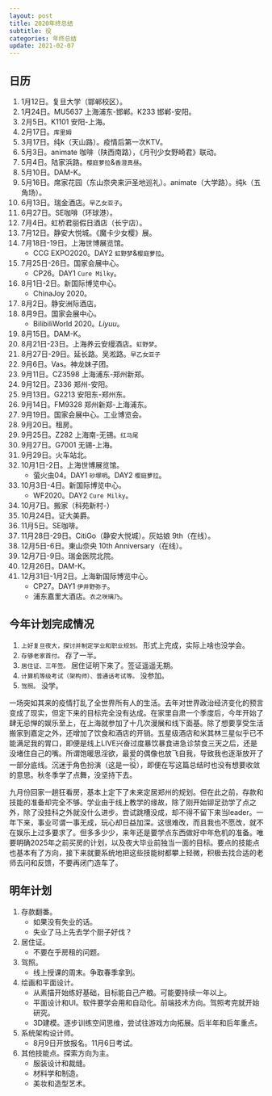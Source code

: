 ```yaml
---
layout: post
title: 2020年终总结
subtitle: 役
categories: 年终总结
update: 2021-02-07
---
```


## 日历

1. 1月12日。复旦大学（邯郸校区）。
1. 1月24日。MU5637 上海浦东-邯郸。K233 邯郸-安阳。
1. 2月5日。K1101 安阳-上海。
1. 2月17日。`库里姆`
1. 3月17日。纯k（天山路）。疫情后第一次KTV。
1. 5月3日。animate 咖啡（陕西南路），《月刊少女野崎君》联动。
1. 5月4日。陆家浜路。`樱庭萝拉`&`香澄真昼`。
1. 5月10日。DAM-K。
1. 5月16日。席家花园（东山奈央来沪圣地巡礼）。animate（大学路）。纯k（五角场）。
1. 6月13日。瑞金酒店。`早乙女亚子`。
1. 6月27日。SE咖啡（环球港）。
1. 7月4日。虹桥君丽假日酒店（长宁店）。
1. 7月12日。静安大悦城。《魔卡少女樱》展。
1. 7月18日-19日。上海世博展览馆。
    - CCG EXPO2020。DAY2 `虹野梦`&`樱庭萝拉`。
1. 7月25日-26日。国家会展中心。
    - CP26。DAY1 `Cure Milky`。
1. 8月1日-2日。新国际博览中心。
    - ChinaJoy 2020。
1. 8月2日。静安洲际酒店。
1. 8月9日。国家会展中心。
    - BilibiliWorld 2020。*Liyuu*。
1. 8月15日。DAM-K。
1. 8月21日-23日。上海养云安缦酒店。`虹野梦`。
1. 8月27日-29日。延长路。吴淞路。`早乙女亚子`
1. 9月6日。Vas。神龙妹子团。
1. 9月11日。CZ3598 上海浦东-郑州新郑。
1. 9月12日。Z336 郑州-安阳。
1. 9月13日。G2213 安阳东-郑州东。
1. 9月14日。FM9328 郑州新郑-上海浦东。
1. 9月19日。国家会展中心。工业博览会。
1. 9月20日。租房。
1. 9月25日。Z282 上海南-无锡。`红马尾`
1. 9月27日。G7001 无锡-上海。
1. 9月29日。火车站北。
1. 10月1日-2日。上海世博展览馆。
    - 萤火虫04。DAY1 `砂塚明`。DAY2 `樱庭萝拉`。
1. 10月3日-4日。新国际博览中心。
    - WF2020。DAY2 `Cure Milky`。
1. 10月7日。搬家（科苑新村-）
1. 10月24日。证大美爵。
1. 11月5日。SE咖啡。
1. 11月28日-29日。CitiGo（静安大悦城）。灰姑娘 9th（在线）。
1. 12月5日-6日。東山奈央 10th Anniversary（在线）。
1. 12月7日-9日。瑞金医院北院。
1. 12月26日。DAM-K。
1. 12月31日-1月2日。上海新国际博览中心。
    - CP27。DAY1 `伊井野弥子`。
    - 浦东嘉里大酒店。`衣之咲璃乃`。

## 今年计划完成情况

1.  `上好复旦夜大，探讨并制定学业和职业规划。` 形式上完成，实际上啥也没学会。
2.  `存够老家首付。` 存了一半。
3.  `居住证、三年签。` 居住证明下来了。签证遥遥无期。
4.  `计算机等级考试（架构师）、普通话考试等。` 没参加。
5.  `驾照。` 没学。

一场突如其来的疫情打乱了全世界所有人的生活。去年对世界政治经济变化的预言变成了现实，但定下来的目标完全没有达成。在家里自肃一个季度后，今年开始了肆无忌惮的娱乐至上，在上海就参加了十几次漫展和线下面基。除了想要享受生活搬家到嘉定之外，还增加了饮食和酒店的开销。五星级酒店和米其林三星似乎已不能满足我的胃口，即便是线上LIVE兴奋过度暴饮暴食进急诊禁食三天之后，还是没堵住自己的嘴。所谓饱暖思淫欲，最爱的偶像也放飞自我，导致我也逐渐放开了一部分底线。沉迷于角色扮演（这是一<ruby>役<rp>(</rp><rt>やく</rt><rp>)</rp></ruby>），即便在写这篇总结时也没有想要收敛的意思。秋冬季学了点舞，没坚持下去。

九月份回家一趟狂看房，基本上定下了未来定居郑州的规划。但在此之前，存款和技能的准备却完全不够。学业由于线上教学的缘故，除了刚开始铆足劲学了点之外，除了没挂科之外就没什么进步。尝试跳槽没成，却不得不留下来当leader。一年下来，事业可谓一事无成，玩心却日益加深。这很难改，而且我也不愿改，就不在娱乐上过多要求了。但多多少少，来年还是要学点东西做好中年危机的准备。唯要明确2025年之前买房的计划，以及夜大毕业前独当一面的目标。要点的技能点也基本有了方向，接下来就要系统地把这些技能树都攀上轻微，积极去找合适的老师去问和反馈，不要再闭门造车了。

## 明年计划

1. 存款翻番。
    - 如果没有失业的话。
    - 失业了马上先去学个厨子好伐？
1. 居住证。
    - 不要在乎房租的问题。
1. 驾照。
    - 线上授课的周末。争取春季拿到。
1. 绘画和平面设计。
    - 从素描开始练好基础，目标能自己产粮。可能要持续一年以上。
    - 平面设计和UI。软件要学会用和自动化。前端技术方向。驾照考完就开始研究。
    - 3D建模。逐步训练空间思维，尝试往游戏方向拓展。后半年和后年重点。
1. 系统架构设计师。
    - 8月9日开放报名。11月6日考试。
1. 其他技能点。探索方向为主。
    - 服装设计和裁缝。
    - 材料学和制造。
    - 美妆和造型艺术。
